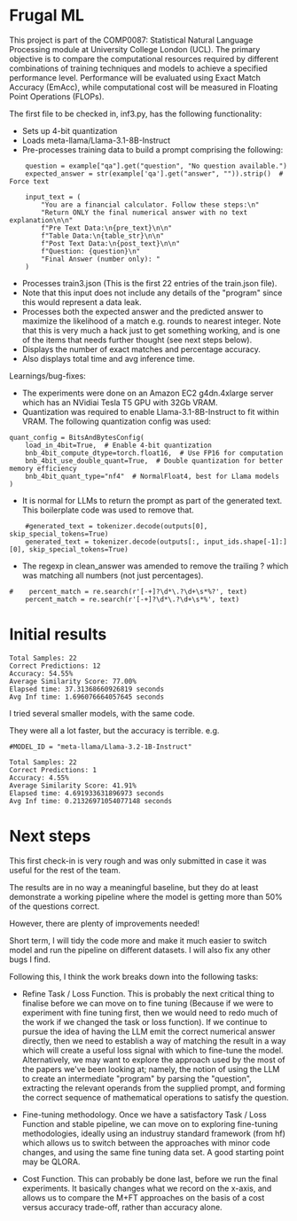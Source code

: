 # Frugal ML

This project is part of the COMP0087: Statistical Natural Language Processing module at University College London (UCL). The primary objective is to compare the computational resources required by different combinations of training techniques and models to achieve a specified performance level. Performance will be evaluated using Exact Match Accuracy (EmAcc), while computational cost will be measured in Floating Point Operations (FLOPs).

The first file to be checked in, inf3.py, has the following functionality:

- Sets up 4-bit quantization
- Loads meta-llama/Llama-3.1-8B-Instruct
- Pre-processes training data to build a prompt comprising the following:
```
    question = example["qa"].get("question", "No question available.")
    expected_answer = str(example['qa'].get("answer", "")).strip()  # Force text
    
    input_text = (
        "You are a financial calculator. Follow these steps:\n"
        "Return ONLY the final numerical answer with no text explanation\n\n"
        f"Pre Text Data:\n{pre_text}\n\n"
        f"Table Data:\n{table_str}\n\n"
        f"Post Text Data:\n{post_text}\n\n"
        f"Question: {question}\n"
        "Final Answer (number only): "
    )
```    
- Processes train3.json (This is the first 22 entries of the train.json file).
- Note that this input does not include any details of the "program" since this would represent a data leak.
- Processes both the expected answer and the predicted answer to maximize the likelihood of a match e.g. rounds to nearest integer. Note that this is very much a hack just to get something working, and is one of the items that needs further thought (see next steps below).
- Displays the number of exact matches and percentage accuracy.
- Also displays total time and avg inference time.

Learnings/bug-fixes:

- The experiments were done on an Amazon EC2 g4dn.4xlarge server which has an NVidiai Tesla T5 GPU with 32Gb VRAM.
- Quantization was required to enable Llama-3.1-8B-Instruct to fit within VRAM.  The following quantization config was used:
```
quant_config = BitsAndBytesConfig(
    load_in_4bit=True,  # Enable 4-bit quantization
    bnb_4bit_compute_dtype=torch.float16,  # Use FP16 for computation
    bnb_4bit_use_double_quant=True,  # Double quantization for better memory efficiency
    bnb_4bit_quant_type="nf4"  # NormalFloat4, best for Llama models
)
```
- It is normal for LLMs to return the prompt as part of the generated text. This boilerplate code was used to remove that.
```
    #generated_text = tokenizer.decode(outputs[0], skip_special_tokens=True)
    generated_text = tokenizer.decode(outputs[:, input_ids.shape[-1]:][0], skip_special_tokens=True)
```   
- The regexp in clean_answer was amended to remove the trailing ? which was matching all numbers (not just percentages).
```
#    percent_match = re.search(r'[-+]?\d*\.?\d+\s*%?', text)
    percent_match = re.search(r'[-+]?\d*\.?\d+\s*%', text)
```

Initial results
===============
```
Total Samples: 22
Correct Predictions: 12
Accuracy: 54.55%
Average Similarity Score: 77.00%
Elapsed time: 37.31368660926819 seconds
Avg Inf time: 1.696076664057645 seconds
```

I tried several smaller models, with the same code.

They were all a lot faster, but the accuracy is terrible. e.g.
```
#MODEL_ID = "meta-llama/Llama-3.2-1B-Instruct"

Total Samples: 22
Correct Predictions: 1
Accuracy: 4.55%
Average Similarity Score: 41.91%
Elapsed time: 4.691933631896973 seconds
Avg Inf time: 0.21326971054077148 seconds
```    
Next steps
==========
This first check-in is very rough and was only submitted in case it was useful for the rest of the team.

The results are in no way a meaningful baseline, but they do at least demonstrate a working pipeline where the model is getting more than 50% of the questions  correct.

However, there are plenty of improvements needed!

Short term, I will tidy the code more and make it much easier to switch model and run the pipeline on different datasets.  I will also fix any other bugs I find. 

Following this, I think the work breaks down into the following tasks:

- Refine Task / Loss Function. This is probably the next critical thing to finalise before we can move on to fine tuning (Because if we were to experiment with fine tuning first, then we would need to redo much of the work if we changed the task or loss function). If we continue to pursue the idea of having the LLM emit the correct numerical answer directly, then we need to establish a way of matching the result in a way which will create a useful loss signal with which to fine-tune the model. Alternatively, we may want to explore the approach used by the most of the papers we've been looking at; namely, the notion of using the LLM to create an intermediate "program" by parsing the "question", extracting the relevant operands from the supplied prompt, and forming the correct sequence of mathematical operations to satisfy the question.  

- Fine-tuning methodology.  Once we have a satisfactory Task / Loss Function and stable pipeline, we can move on to exploring fine-tuning methodologies, ideally using an industruy standard framework (from hf) which allows us to switch between the approaches with minor code changes, and using the same fine tuning data set. A good starting point may be QLORA.

- Cost Function.  This can probably be done last, before we run the final experiments. It basically changes what we record on the x-axis, and allows us to compare the M+FT approaches on the basis of a cost versus accuracy trade-off, rather than accuracy alone.
  
